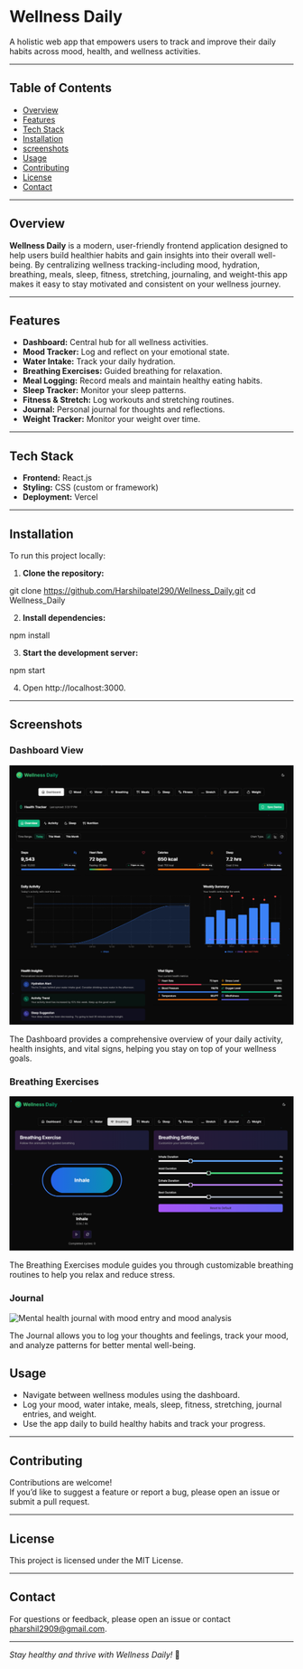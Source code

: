 # Wellness Daily

A holistic web app that empowers users to track and improve their daily habits across mood, health, and wellness activities.


---

## Table of Contents

- [Overview](#overview)
- [Features](#features)
- [Tech Stack](#tech-stack)
- [Installation](#installation)
- [screenshots](#screenshots)
- [Usage](#usage)
- [Contributing](#contributing)
- [License](#license)
- [Contact](#contact)

---

## Overview

**Wellness Daily** is a modern, user-friendly frontend application designed to help users build healthier habits and gain insights into their overall well-being. By centralizing wellness tracking-including mood, hydration, breathing, meals, sleep, fitness, stretching, journaling, and weight-this app makes it easy to stay motivated and consistent on your wellness journey.

---

## Features

- **Dashboard:** Central hub for all wellness activities.
- **Mood Tracker:** Log and reflect on your emotional state.
- **Water Intake:** Track your daily hydration.
- **Breathing Exercises:** Guided breathing for relaxation.
- **Meal Logging:** Record meals and maintain healthy eating habits.
- **Sleep Tracker:** Monitor your sleep patterns.
- **Fitness & Stretch:** Log workouts and stretching routines.
- **Journal:** Personal journal for thoughts and reflections.
- **Weight Tracker:** Monitor your weight over time.

---

## Tech Stack

- **Frontend:** React.js
- **Styling:** CSS (custom or framework)
- **Deployment:** Vercel

---

## Installation

To run this project locally:

1. **Clone the repository:**

git clone https://github.com/Harshilpatel290/Wellness_Daily.git
cd Wellness_Daily

2. **Install dependencies:**

npm install

3. **Start the development server:**

npm start

4. Open http://localhost:3000.

---

## Screenshots

### Dashboard View
![Dashboard showing health tracker, activity chart, and weekly summary](screenshots/dashboard.png)

The Dashboard provides a comprehensive overview of your daily activity, health insights, and vital signs, helping you stay on top of your wellness goals.

### Breathing Exercises
![Breathing exercise screen with customizable inhale, hold, exhale, and rest durations](screenshots/breathing.png)

The Breathing Exercises module guides you through customizable breathing routines to help you relax and reduce stress.

### Journal
![Mental health journal with mood entry and mood analysis](sreenshots/journal.png)

The Journal allows you to log your thoughts and feelings, track your mood, and analyze patterns for better mental well-being.

## Usage

- Navigate between wellness modules using the dashboard.
- Log your mood, water intake, meals, sleep, fitness, stretching, journal entries, and weight.
- Use the app daily to build healthy habits and track your progress.

---

## Contributing

Contributions are welcome!  
If you’d like to suggest a feature or report a bug, please open an issue or submit a pull request.

---

## License

This project is licensed under the MIT License.

---

## Contact

For questions or feedback, please open an issue or contact pharshil2909@gmail.com.

---

*Stay healthy and thrive with Wellness Daily!* 🌱

